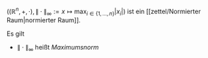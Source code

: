 $((\mathbb{R}^n, +, \cdot), \| \cdot \|_\infty := x \mapsto \max_{i \in \{ 1, \dots, n \}} |x_i|)$ ist ein [[zettel/Normierter Raum|normierter Raum]].

Es gilt
- $\| \cdot \|_\infty$ heißt *Maximumsnorm*